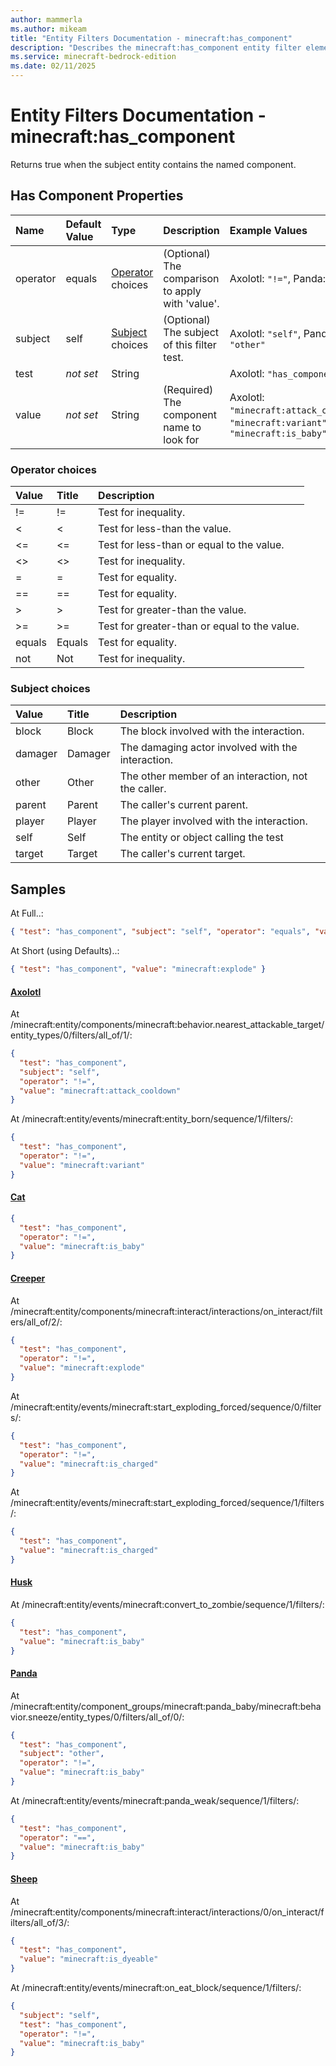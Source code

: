 ```yaml
---
author: mammerla
ms.author: mikeam
title: "Entity Filters Documentation - minecraft:has_component"
description: "Describes the minecraft:has_component entity filter element"
ms.service: minecraft-bedrock-edition
ms.date: 02/11/2025 
---
```


# Entity Filters Documentation - minecraft:has_component

Returns true when the subject entity contains the named component.


## Has Component Properties

|Name       |Default Value |Type |Description |Example Values |
|:----------|:-------------|:----|:-----------|:------------- |
| operator | equals | [Operator](#operator-choices) choices | (Optional) The comparison to apply with 'value'. | Axolotl: `"!="`, Panda: `"=="` | 
| subject | self | [Subject](#subject-choices) choices | (Optional) The subject of this filter test. | Axolotl: `"self"`, Panda: `"other"` | 
| test | *not set* | String |  | Axolotl: `"has_component"` | 
| value | *not set* | String | (Required) The component name to look for | Axolotl: `"minecraft:attack_cooldown"`, `"minecraft:variant"`, Cat: `"minecraft:is_baby"` | 

### Operator choices

|Value       |Title |Description |
|:-----------|:-----|:-----------|
| != | != | Test for inequality.|
| < | < | Test for less-than the value.|
| <= | <= | Test for less-than or equal to the value.|
| <> | <> | Test for inequality.|
| = | = | Test for equality.|
| == | == | Test for equality.|
| > | > | Test for greater-than the value.|
| >= | >= | Test for greater-than or equal to the value.|
| equals | Equals | Test for equality.|
| not | Not | Test for inequality.|

### Subject choices

|Value       |Title |Description |
|:-----------|:-----|:-----------|
| block | Block | The block involved with the interaction.|
| damager | Damager | The damaging actor involved with the interaction.|
| other | Other | The other member of an interaction, not the caller.|
| parent | Parent | The caller's current parent.|
| player | Player | The player involved with the interaction.|
| self | Self | The entity or object calling the test|
| target | Target | The caller's current target.|

## Samples

At Full..: 

```json
{ "test": "has_component", "subject": "self", "operator": "equals", "value": "minecraft:explode" }
```

At Short (using Defaults)..: 

```json
{ "test": "has_component", "value": "minecraft:explode" }
```

#### [Axolotl](https://github.com/Mojang/bedrock-samples/tree/preview/behavior_pack/entities/axolotl.json)

At /minecraft:entity/components/minecraft:behavior.nearest_attackable_target/entity_types/0/filters/all_of/1/: 

```json
{
  "test": "has_component",
  "subject": "self",
  "operator": "!=",
  "value": "minecraft:attack_cooldown"
}
```

At /minecraft:entity/events/minecraft:entity_born/sequence/1/filters/: 

```json
{
  "test": "has_component",
  "operator": "!=",
  "value": "minecraft:variant"
}
```

#### [Cat](https://github.com/Mojang/bedrock-samples/tree/preview/behavior_pack/entities/cat.json)


```json
{
  "test": "has_component",
  "operator": "!=",
  "value": "minecraft:is_baby"
}
```

#### [Creeper](https://github.com/Mojang/bedrock-samples/tree/preview/behavior_pack/entities/creeper.json)

At /minecraft:entity/components/minecraft:interact/interactions/on_interact/filters/all_of/2/: 

```json
{
  "test": "has_component",
  "operator": "!=",
  "value": "minecraft:explode"
}
```

At /minecraft:entity/events/minecraft:start_exploding_forced/sequence/0/filters/: 

```json
{
  "test": "has_component",
  "operator": "!=",
  "value": "minecraft:is_charged"
}
```

At /minecraft:entity/events/minecraft:start_exploding_forced/sequence/1/filters/: 

```json
{
  "test": "has_component",
  "value": "minecraft:is_charged"
}
```

#### [Husk](https://github.com/Mojang/bedrock-samples/tree/preview/behavior_pack/entities/husk.json)

At /minecraft:entity/events/minecraft:convert_to_zombie/sequence/1/filters/: 

```json
{
  "test": "has_component",
  "value": "minecraft:is_baby"
}
```

#### [Panda](https://github.com/Mojang/bedrock-samples/tree/preview/behavior_pack/entities/panda.json)

At /minecraft:entity/component_groups/minecraft:panda_baby/minecraft:behavior.sneeze/entity_types/0/filters/all_of/0/: 

```json
{
  "test": "has_component",
  "subject": "other",
  "operator": "!=",
  "value": "minecraft:is_baby"
}
```

At /minecraft:entity/events/minecraft:panda_weak/sequence/1/filters/: 

```json
{
  "test": "has_component",
  "operator": "==",
  "value": "minecraft:is_baby"
}
```

#### [Sheep](https://github.com/Mojang/bedrock-samples/tree/preview/behavior_pack/entities/sheep.json)

At /minecraft:entity/components/minecraft:interact/interactions/0/on_interact/filters/all_of/3/: 

```json
{
  "test": "has_component",
  "value": "minecraft:is_dyeable"
}
```

At /minecraft:entity/events/minecraft:on_eat_block/sequence/1/filters/: 

```json
{
  "subject": "self",
  "test": "has_component",
  "operator": "!=",
  "value": "minecraft:is_baby"
}
```
